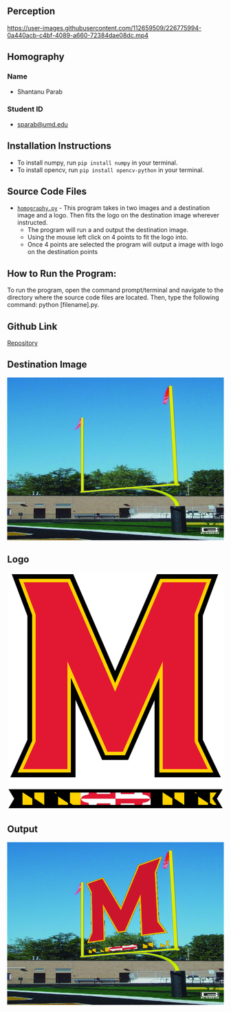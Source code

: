 ## Perception


https://user-images.githubusercontent.com/112659509/226775994-0a440acb-c4bf-4089-a660-72384dae08dc.mp4


## Homography

### Name
- Shantanu Parab

### Student ID
- sparab@umd.edu

## Installation Instructions
- To install numpy, run `pip install numpy` in your terminal.
- To install opencv, run `pip install opencv-python` in your terminal.

## Source Code Files
- [`homography.py`](homography.py) - This program takes in two images and a destination image and a logo. Then fits the logo on the destination image wherever instructed.
  + The program will run a and output the destination image.
  + Using the mouse left click on 4 points to fit the logo into.
  + Once 4 points are selected the program will output a image with logo on the destination points

## How to Run the Program:
To run the program, open the command prompt/terminal and navigate to the directory where the source code files are located. Then, type the following command: python [filename].py.

## Github Link
[Repository](https://github.com/shantanuparabumd/Homography.git)

## Destination Image
![destination](goal.jpg)

## Logo
![logo](M_Logo.png)


## Output
![Output](output.png)
